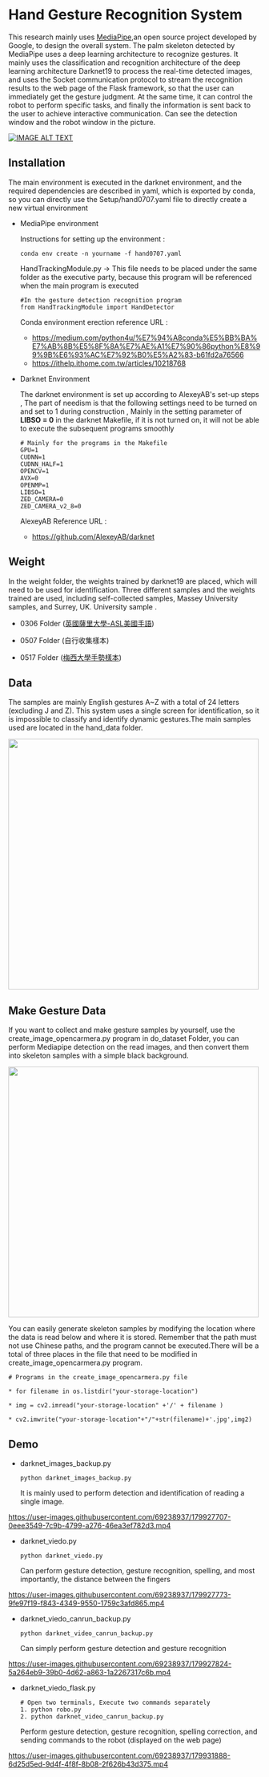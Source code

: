 # Hand Gesture Recognition System

This research mainly uses [MediaPipe](https://google.github.io/mediapipe/),an open source project developed by Google, to design the overall system. The palm skeleton detected by MediaPipe uses a deep learning architecture to recognize gestures. It mainly uses the classification and recognition architecture of the deep learning architecture Darknet19 to process the real-time detected images, and uses the Socket communication protocol to stream the recognition results to the web page of the Flask framework, so that the user can immediately get the gesture judgment. At the same time, it can control the robot to perform specific tasks, and finally the information is sent back to the user to achieve interactive communication. Can see the detection window and the robot window in the picture.

[![IMAGE ALT TEXT ](https://user-images.githubusercontent.com/69238937/180015201-5a3e2d6c-a2af-4141-8cc9-9a338c1dbf0e.png)](https://youtu.be/J3_uRAxIRy4 "Hand Gesture Recognition System" )

## Installation

  The main environment is executed in the darknet environment, and the required dependencies are described in yaml, which is exported by conda, so you can directly use the Setup/hand0707.yaml file to directly create a new virtual environment

* MediaPipe environment

  Instructions for setting up the environment :
  
  ```P
  conda env create -n yourname -f hand0707.yaml
  ```
  
  HandTrackingModule.py -> This file needs to be placed under the same folder as the executive party, because this program will be referenced when the main program is executed
  
  ```P
  #In the gesture detection recognition program
  from HandTrackingModule import HandDetector
  ```

  Conda environment erection reference URL : 
  * <https://medium.com/python4u/%E7%94%A8conda%E5%BB%BA%E7%AB%8B%E5%8F%8A%E7%AE%A1%E7%90%86python%E8%99%9B%E6%93%AC%E7%92%B0%E5%A2%83-b61fd2a76566>
  * <https://ithelp.ithome.com.tw/articles/10218768>

* Darknet Environment

  The darknet environment is set up according to AlexeyAB's set-up steps , The part of needism is that the following settings need to be turned on and set to 1 during construction , Mainly in the setting parameter of **LIBSO = 0** in the darknet Makefile, if it is not turned on, it will not be able to execute the subsequent programs smoothly

  ```P
  # Mainly for the programs in the Makefile
  GPU=1
  CUDNN=1
  CUDNN_HALF=1
  OPENCV=1
  AVX=0
  OPENMP=1
  LIBSO=1
  ZED_CAMERA=0
  ZED_CAMERA_v2_8=0
  ```
  
  AlexeyAB Reference URL :
  
  * <https://github.com/AlexeyAB/darknet>

## Weight

  In the weight folder, the weights trained by darknet19 are placed, which will need to be used for identification. Three different samples and the weights trained are used, including self-collected samples, Massey University samples, and Surrey, UK. University sample .
       
  * 0306 Folder ([英國薩里大學-ASL美國手語](https://www.kaggle.com/datasets/mrgeislinger/asl-rgb-depth-fingerspelling-spelling-it-out))

  * 0507 Folder (自行收集樣本)
  
  * 0517 Folder ([梅西大學手勢樣本](https://www.massey.ac.nz/~albarcza/gesture_dataset2012.html))

## Data

  The samples are mainly English gestures A~Z with a total of 24 letters (excluding J and Z). This system uses a single screen for identification, so it is impossible to classify and identify dynamic gestures.The main samples used are located in the hand_data folder.
  
  <img src="https://user-images.githubusercontent.com/69238937/180123269-98319d3d-a0cf-412d-823d-1c6eaa8a6748.jpg" width="500" /><br/>

## Make Gesture Data

  If you want to collect and make gesture samples by yourself, use the create_image_opencarmera.py program in do_dataset Folder, you can perform Mediapipe detection on the read images, and then convert them into skeleton samples with a simple black background.

  <img src="https://user-images.githubusercontent.com/69238937/180124835-0c8ae854-7401-4d6d-8aa3-92844f6a3192.png" width="500" /><br/>
  
  You can easily generate skeleton samples by modifying the location where the data is read below and where it is stored. Remember that the path must not use Chinese paths, and the program cannot be executed.There will be a total of three places in the file that need to be modified in create_image_opencarmera.py program.
  
  ```P
  # Programs in the create_image_opencarmera.py file
  
  * for filename in os.listdir("your-storage-location")
    
  * img = cv2.imread("your-storage-location" +'/' + filename )
    
  * cv2.imwrite("your-storage-location"+"/"+str(filename)+'.jpg',img2)
  ```
  
  


## Demo

* darknet_images_backup.py

  ```P
  python darknet_images_backup.py
  ```

  It is mainly used to perform detection and identification of reading a single image.

https://user-images.githubusercontent.com/69238937/179927707-0eee3549-7c9b-4799-a276-46ea3ef782d3.mp4 

* darknet_viedo.py

  ```P
  python darknet_viedo.py
  ```

  Can perform gesture detection, gesture recognition, spelling, and most importantly, the distance between the fingers

https://user-images.githubusercontent.com/69238937/179927773-9fe97f19-f843-4349-9550-1759c3afd865.mp4

* darknet_viedo_canrun_backup.py

  ```P
  python darknet_video_canrun_backup.py
  ```

  Can simply perform gesture detection and gesture recognition

https://user-images.githubusercontent.com/69238937/179927824-5a264eb9-39b0-4d62-a863-1a2267317c6b.mp4

* darknet_viedo_flask.py

  ```P
  # Open two terminals, Execute two commands separately
  1. python robo.py
  2. python darknet_video_canrun_backup.py
  ```
  
  Perform gesture detection, gesture recognition, spelling correction, and sending commands to the robot (displayed on the web page)

https://user-images.githubusercontent.com/69238937/179931888-6d25d5ed-9d4f-4f8f-8b08-2f626b43d375.mp4


